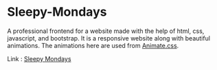 # Sleepy-Mondays

A professional frontend for a website made with the help of html, css, javascript, and bootstrap. It is a responsive website along with beautiful animations. The animations here are used from [Animate.css](https://animate.style/).

Link : [Sleepy Mondays](https://ivabby.github.io/Sleepy-Mondays/)
